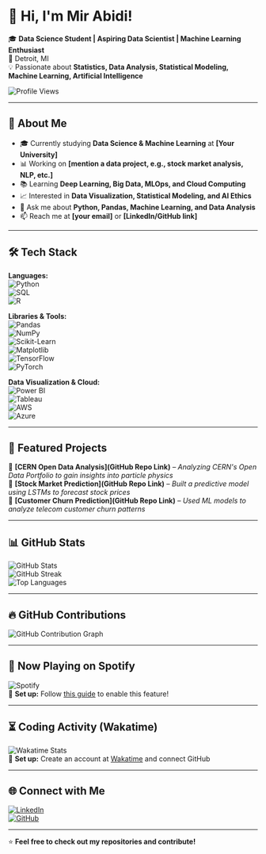 # 👋 Hi, I'm Mir Abidi!

🎓 **Data Science Student | Aspiring Data Scientist | Machine Learning Enthusiast**  
📍 Detroit, MI  
💡 Passionate about **Statistics, Data Analysis, Statistical Modeling, Machine Learning, Artificial Intelligence**  

![Profile Views](https://komarev.com/ghpvc/?username=your-github-username&color=blue)

---

## 🚀 About Me
- 🎓 Currently studying **Data Science & Machine Learning** at **[Your University]**  
- 📊 Working on **[mention a data project, e.g., stock market analysis, NLP, etc.]**  
- 📚 Learning **Deep Learning, Big Data, MLOps, and Cloud Computing**  
- 📈 Interested in **Data Visualization, Statistical Modeling, and AI Ethics**  
- 💬 Ask me about **Python, Pandas, Machine Learning, and Data Analysis**  
- 📫 Reach me at **[your email]** or **[LinkedIn/GitHub link]**  

---

## 🛠 Tech Stack
**Languages:**  
![Python](https://img.shields.io/badge/Python-3776AB?style=flat&logo=python&logoColor=white)  
![SQL](https://img.shields.io/badge/SQL-CC2927?style=flat&logo=postgresql&logoColor=white)  
![R](https://img.shields.io/badge/R-276DC3?style=flat&logo=r&logoColor=white)  

**Libraries & Tools:**  
![Pandas](https://img.shields.io/badge/Pandas-150458?style=flat&logo=pandas&logoColor=white)  
![NumPy](https://img.shields.io/badge/Numpy-013243?style=flat&logo=numpy&logoColor=white)  
![Scikit-Learn](https://img.shields.io/badge/Scikit--Learn-F7931E?style=flat&logo=scikit-learn&logoColor=white)  
![Matplotlib](https://img.shields.io/badge/Matplotlib-11557C?style=flat&logo=python&logoColor=white)  
![TensorFlow](https://img.shields.io/badge/TensorFlow-FF6F00?style=flat&logo=tensorflow&logoColor=white)  
![PyTorch](https://img.shields.io/badge/PyTorch-EE4C2C?style=flat&logo=pytorch&logoColor=white)  

**Data Visualization & Cloud:**  
![Power BI](https://img.shields.io/badge/Power%20BI-F2C811?style=flat&logo=powerbi&logoColor=black)  
![Tableau](https://img.shields.io/badge/Tableau-E97627?style=flat&logo=tableau&logoColor=white)  
![AWS](https://img.shields.io/badge/AWS-232F3E?style=flat&logo=amazon-aws&logoColor=white)  
![Azure](https://img.shields.io/badge/Azure-0078D4?style=flat&logo=microsoft-azure&logoColor=white)  

---

## 📌 Featured Projects
🔹 **[CERN Open Data Analysis](GitHub Repo Link)** – *Analyzing CERN's Open Data Portfolio to gain insights into particle physics*  
🔹 **[Stock Market Prediction](GitHub Repo Link)** – *Built a predictive model using LSTMs to forecast stock prices*  
🔹 **[Customer Churn Prediction](GitHub Repo Link)** – *Used ML models to analyze telecom customer churn patterns*  

---

## 📊 GitHub Stats  
![GitHub Stats](https://github-readme-stats.vercel.app/api?username=your-github-username&show_icons=true&theme=default)  
![GitHub Streak](https://streak-stats.demolab.com?user=your-github-username&theme=default)  
![Top Languages](https://github-readme-stats.vercel.app/api/top-langs/?username=your-github-username&layout=compact&theme=default)  

---

## 🔥 GitHub Contributions  
![GitHub Contribution Graph](https://github-readme-activity-graph.vercel.app/graph?username=your-github-username&theme=github)  

---

## 🎵 Now Playing on Spotify  
![Spotify](https://novatorem-your-github-username.vercel.app/api/spotify)  
🔹 **Set up:** Follow [this guide](https://github.com/novatorem/novatorem) to enable this feature!  

---

## ⏳ Coding Activity (Wakatime)  
![Wakatime Stats](https://github-readme-stats.vercel.app/api/wakatime?username=your-wakatime-username)  
🔹 **Set up:** Create an account at [Wakatime](https://wakatime.com/) and connect GitHub  

---

## 🌐 Connect with Me  
[![LinkedIn](https://img.shields.io/badge/LinkedIn-%230077B5.svg?style=flat&logo=linkedin&logoColor=white)](https://linkedin.com/in/your-profile)  
[![GitHub](https://img.shields.io/badge/GitHub-%2312100E.svg?style=flat&logo=github&logoColor=white)](https://github.com/your-github-username)  

---

⭐ **Feel free to check out my repositories and contribute!**
